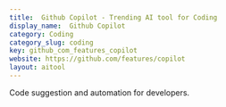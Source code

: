 ```yaml
---
title:  Github Copilot - Trending AI tool for Coding
display_name:  Github Copilot
category: Coding
category_slug: coding
key: github_com_features_copilot
website: https://github.com/features/copilot
layout: aitool
---
```


Code suggestion and automation for developers.
